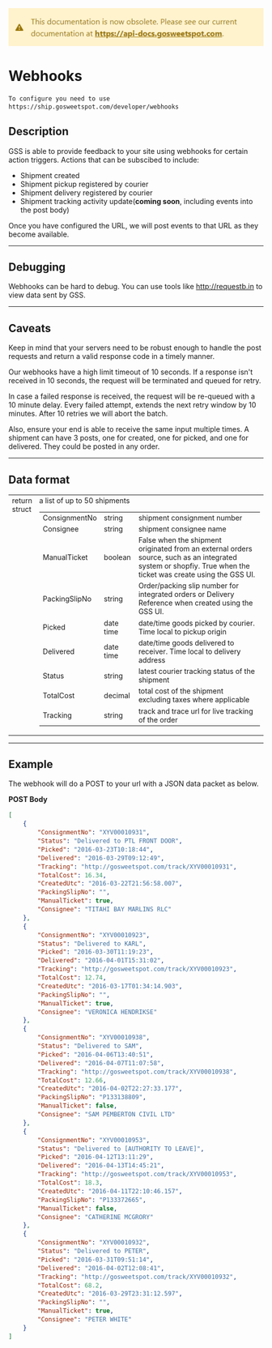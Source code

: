 [![](../obsolete-banner.png)](https://api-docs.gosweetspot.com/)

# Webhooks

    To configure you need to use https://ship.gosweetspot.com/developer/webhooks

## Description
GSS is able to provide feedback to your site using webhooks for certain action triggers.
Actions that can be subscibed to include:
- Shipment created
- Shipment pickup registered by courier
- Shipment delivery registered by courier
- Shipment tracking activity update(**coming soon**, including events into the post body)

Once you have configured the URL, we will post events to that URL as they become available.

***
## Debugging

Webhooks can be hard to debug. You can use tools like http://requestb.in to view data sent by GSS.
***
## Caveats

Keep in mind that your servers need to be robust enough to handle the post requests and return a valid response code in a timely manner.

Our webhooks have a high limit timeout of 10 seconds. If a response isn't received in 10 seconds, the request will be terminated and queued for retry.

In case a failed response is received, the request will be re-queued with a 10 minute delay. Every failed attempt, extends the next retry window by 10 minutes.  After 10 retries we will abort the batch.

Also, ensure your end is able to receive the same input multiple times. A shipment can have 3 posts, one for created, one for picked, and one for delivered.  They could be posted in any order.

***

## Data format
<table>
        <tr>
            <td valign="top">return<br />struct</td>
            <td>
              a list of up to 50 shipments
              <table>
                  <tr>
                      <td>ConsignmentNo</td>
                      <td>string</td>
                      <td>shipment consignment number</td>
                  </tr>
                  <tr>
                      <td>Consignee</td>
                      <td>string</td>
                      <td>shipment consignee name</td>
                  </tr>
                  <tr>
                      <td>ManualTicket</td>
                      <td>boolean</td>
                      <td>False when the shipment originated from an external orders source, such as an integrated system or shopfiy. True when the ticket was create using the GSS UI.</td>
                  </tr>
                  <tr>
                      <td>PackingSlipNo</td>
                      <td>string</td>
                      <td>Order/packing slip number for integrated orders or Delivery Reference when created using the GSS UI.</td>
                  </tr>
                  <tr>
                      <td>Picked</td>
                      <td>date time</td>
                      <td>date/time goods picked by courier. Time local to pickup origin</td>
                  </tr>
                  <tr>
                      <td>Delivered</td>
                      <td>date time</td>
                      <td>date/time goods delivered to receiver. Time local to delivery address</td>
                  </tr>
                  <tr>
                      <td>Status</td>
                      <td>string</td>
                      <td>latest courier tracking status of the shipment</td>
                  </tr>
                  <tr>
                      <td>TotalCost</td>
                      <td>decimal</td>
                      <td>total cost of the shipment excluding taxes where applicable</td>
                  </tr>
                  <tr>
                      <td>Tracking</td>
                      <td>string</td>
                      <td>track and trace url for live tracking of the order</td>
                  </tr>
              </table>                      
            </td>
        </tr>
    </table>
    
***

## Example
The webhook will do a POST to your url with a JSON data packet as below.

**POST Body**
``` json
[
    {
        "ConsignmentNo": "XYV00010931",
        "Status": "Delivered to PTL FRONT DOOR",
        "Picked": "2016-03-23T10:18:44",
        "Delivered": "2016-03-29T09:12:49",
        "Tracking": "http://gosweetspot.com/track/XYV00010931",
        "TotalCost": 16.34,
        "CreatedUtc": "2016-03-22T21:56:58.007",
        "PackingSlipNo": "",
        "ManualTicket": true,
        "Consignee": "TITAHI BAY MARLINS RLC"
    },
    {
        "ConsignmentNo": "XYV00010923",
        "Status": "Delivered to KARL",
        "Picked": "2016-03-30T11:19:23",
        "Delivered": "2016-04-01T15:31:02",
        "Tracking": "http://gosweetspot.com/track/XYV00010923",
        "TotalCost": 12.74,
        "CreatedUtc": "2016-03-17T01:34:14.903",
        "PackingSlipNo": "",
        "ManualTicket": true,
        "Consignee": "VERONICA HENDRIKSE"
    },
    {
        "ConsignmentNo": "XYV00010938",
        "Status": "Delivered to SAM",
        "Picked": "2016-04-06T13:40:51",
        "Delivered": "2016-04-07T11:07:58",
        "Tracking": "http://gosweetspot.com/track/XYV00010938",
        "TotalCost": 12.66,
        "CreatedUtc": "2016-04-02T22:27:33.177",
        "PackingSlipNo": "P133138809",
        "ManualTicket": false,
        "Consignee": "SAM PEMBERTON CIVIL LTD"
    },
    {
        "ConsignmentNo": "XYV00010953",
        "Status": "Delivered to [AUTHORITY TO LEAVE]",
        "Picked": "2016-04-12T13:11:29",
        "Delivered": "2016-04-13T14:45:21",
        "Tracking": "http://gosweetspot.com/track/XYV00010953",
        "TotalCost": 18.3,
        "CreatedUtc": "2016-04-11T22:10:46.157",
        "PackingSlipNo": "P133372665",
        "ManualTicket": false,
        "Consignee": "CATHERINE MCGRORY"
    },
    {
        "ConsignmentNo": "XYV00010932",
        "Status": "Delivered to PETER",
        "Picked": "2016-03-31T09:51:14",
        "Delivered": "2016-04-02T12:08:41",
        "Tracking": "http://gosweetspot.com/track/XYV00010932",
        "TotalCost": 68.2,
        "CreatedUtc": "2016-03-29T23:31:12.597",
        "PackingSlipNo": "",
        "ManualTicket": true,
        "Consignee": "PETER WHITE"
    }
]

```
